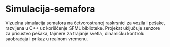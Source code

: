 # Simulacija-semafora
Vizuelna simulacija semafora na četvorostranoj raskrsnici za vozila i pešake, razvijena u C++ uz korišćenje SFML biblioteke. Projekat uključuje senzore za prisustvo pešaka, tajmere za trajanje svetla, dinamičku kontrolu saobraćaja i prikaz u realnom vremenu.
